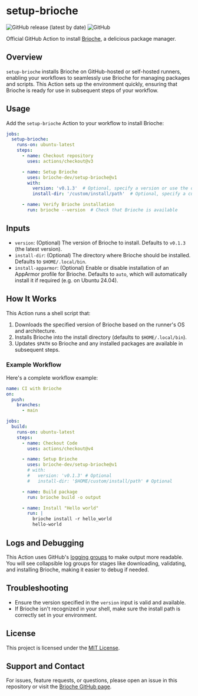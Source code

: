 # setup-brioche

![GitHub release (latest by date)](https://img.shields.io/github/v/release/brioche-dev/setup-brioche) ![GitHub](https://img.shields.io/github/license/brioche-dev/setup-brioche)

Official GitHub Action to install [Brioche](https://brioche.dev/), a delicious package manager.

## Overview

`setup-brioche` installs Brioche on GitHub-hosted or self-hosted runners, enabling your workflows to seamlessly use Brioche for managing packages and scripts. This Action sets up the environment quickly, ensuring that Brioche is ready for use in subsequent steps of your workflow.

## Usage

Add the `setup-brioche` Action to your workflow to install Brioche:

```yaml
jobs:
  setup-brioche:
    runs-on: ubuntu-latest
    steps:
      - name: Checkout repository
        uses: actions/checkout@v3

      - name: Setup Brioche
        uses: brioche-dev/setup-brioche@v1
        with:
          version: 'v0.1.3'  # Optional, specify a version or use the default (v0.1.3)
          install-dir: '/custom/install/path'  # Optional, specify a custom installation path

      - name: Verify Brioche installation
        run: brioche --version  # Check that Brioche is available
```

## Inputs

- `version`: (Optional) The version of Brioche to install. Defaults to `v0.1.3` (the latest version).
- `install-dir`: (Optional) The directory where Brioche should be installed. Defaults to `$HOME/.local/bin`.
- `install-apparmor`: (Optional) Enable or disable installation of an AppArmor profile for Brioche. Defaults to `auto`, which will automatically install it if required (e.g. on Ubuntu 24.04).

## How It Works

This Action runs a shell script that:

1. Downloads the specified version of Brioche based on the runner's OS and architecture.
2. Installs Brioche into the install directory (defaults to `$HOME/.local/bin`).
3. Updates `$PATH` so Brioche and any installed packages are available in subsequent steps.

### Example Workflow

Here's a complete workflow example:

```yaml
name: CI with Brioche
on:
  push:
    branches:
      - main

jobs:
  build:
    runs-on: ubuntu-latest
    steps:
      - name: Checkout Code
        uses: actions/checkout@v4

      - name: Setup Brioche
        uses: brioche-dev/setup-brioche@v1
        # with:
        #   version: 'v0.1.3' # Optional
        #   install-dir: '$HOME/custom/install/path' # Optional

      - name: Build package
        run: brioche build -o output

      - name: Install "Hello world"
        run: |
          brioche install -r hello_world
          hello-world
```

## Logs and Debugging

This Action uses GitHub's [logging groups](https://docs.github.com/en/actions/using-workflows/workflow-commands-for-github-actions#grouping-log-lines) to make output more readable. You will see collapsible log groups for stages like downloading, validating, and installing Brioche, making it easier to debug if needed.

## Troubleshooting

- Ensure the version specified in the `version` input is valid and available.
- If Brioche isn't recognized in your shell, make sure the install path is correctly set in your environment.

## License

This project is licensed under the [MIT License](https://github.com/brioche-dev/setup-brioche/blob/main/LICENSE).

## Support and Contact

For issues, feature requests, or questions, please open an issue in this repository or visit the [Brioche GitHub page](https://github.com/brioche-dev/brioche).
